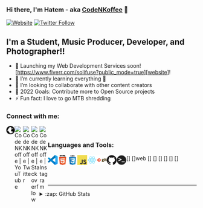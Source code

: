 ### Hi there, I'm Hatem - aka [CodeNKoffee][website] 👋

[![Website](https://img.shields.io/website?label=CodeNKoffee.com&style=for-the-badge&url=https%3A%2F%2FCodeNKoffee.com)](https://www.fiverr.com/solifuse?public_mode=true)
[![Twitter Follow](https://img.shields.io/twitter/follow/iamsolifuse?color=1DA1F2&logo=twitter&style=for-the-badge)](https://twitter.com/iamsolifuse)

## I'm a Student, Music Producer, Developer, and Photographer!!

- 🔭 Launching my Web Development Services soon! [https://www.fiverr.com/solifuse?public_mode=true][website]!
- 🌱 I’m currently learning everything 🤣
- 👯 I’m looking to collaborate with other content creators
- 🥅 2022 Goals: Contribute more to Open Source projects
- ⚡ Fun fact: I love to go MTB shredding

### Connect with me:

[<img align="left" alt="fiverr.com/solifuse" width="22px" src="https://raw.githubusercontent.com/iconic/open-iconic/master/svg/globe.svg" />][website]
[<img align="left" alt="CodeNKoffe | YouTube" width="22px" src="https://cdn.jsdelivr.net/npm/simple-icons@v3/icons/youtube.svg" />][youtube]
[<img align="left" alt="CodeNKoffe | Twitter" width="22px" src="https://cdn.jsdelivr.net/npm/simple-icons@v3/icons/twitter.svg" />][twitter]
[<img align="left" alt="CodeNKoffe | Stackoverflow" width="22px" src="https://cdn.jsdelivr.net/npm/simple-icons@v3/icons/stackoverflow.svg" />][stackoverflow]
[<img align="left" alt="CodeNKoffe | Instagram" width="22px" src="https://cdn.jsdelivr.net/npm/simple-icons@v3/icons/instagram.svg" />][instagram]

<br />

### Languages and Tools:

[<img align="left" alt="Visual Studio Code" width="26px" src="https://raw.githubusercontent.com/github/explore/80688e429a7d4ef2fca1e82350fe8e3517d3494d/topics/visual-studio-code/visual-studio-code.png" />]
[<img align="left" alt="HTML5" width="26px" src="https://raw.githubusercontent.com/github/explore/80688e429a7d4ef2fca1e82350fe8e3517d3494d/topics/html/html.png" />]web
[<img align="left" alt="CSS3" width="26px" src="https://raw.githubusercontent.com/github/explore/80688e429a7d4ef2fca1e82350fe8e3517d3494d/topics/css/css.png" />]
[<img align="left" alt="JavaScript" width="26px" src="https://raw.githubusercontent.com/github/explore/80688e429a7d4ef2fca1e82350fe8e3517d3494d/topics/javascript/javascript.png" />]
[<img align="left" alt="React" width="26px" src="https://raw.githubusercontent.com/github/explore/80688e429a7d4ef2fca1e82350fe8e3517d3494d/topics/react/react.png" />]
[<img align="left" alt="Git" width="26px" src="https://raw.githubusercontent.com/github/explore/80688e429a7d4ef2fca1e82350fe8e3517d3494d/topics/git/git.png" />]
[<img align="left" alt="GitHub" width="26px" src="https://raw.githubusercontent.com/github/explore/78df643247d429f6cc873026c0622819ad797942/topics/github/github.png" />]
[<img align="left" alt="Terminal" width="26px" src="https://raw.githubusercontent.com/github/explore/80688e429a7d4ef2fca1e82350fe8e3517d3494d/topics/terminal/terminal.png" />]

<br />
<br />

---

<!--END_SECTION:activity-->

</details>

<details>
  <summary>:zap: GitHub Stats</summary>

  <img align="left" alt="CodeNKoffe's GitHub Stats" src="https://github-readme-stats.codenkoffee.vercel.app/api?username=CodeNKoffee&show_icons=true&hide_border=true" />

</details>

[website]: https://www.fiverr.com/solifuse?public_mode=true
[twitter]: https://twitter.com/iamsolifuse
[youtube]: https://www.youtube.com/channel/UCXMxvr1Ln_cvVOKzP5wBluQ
[stackoverflow]: https://stackoverflow.com/users/17740821/codenkoffee
[instagram]: https://www.instagram.com/codenkoffee/

